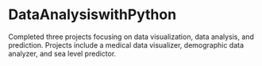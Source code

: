 # DataAnalysiswithPython
Completed three projects focusing on data visualization, data analysis, and prediction. Projects include a medical data visualizer, demographic data analyzer, and sea level predictor.
